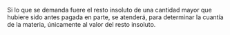 Si lo que se demanda fuere el resto insoluto de una cantidad mayor que hubiere sido antes pagada en parte, se atenderá, para determinar la cuantía de la materia, únicamente al valor del resto insoluto.